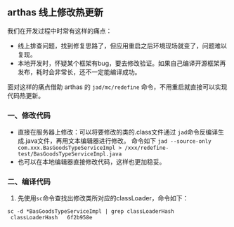 ## arthas 线上修改热更新
我们在开发过程中时常有这样的痛点：
* 线上排查问题，找到修复思路了，但应用重启之后环境现场就变了，问题难以复现。  
* 本地开发时，怀疑某个框架有bug，要去修改验证。如果自己编译开源框架再发布，耗时会非常长，还不一定能编译成功。 

面对这样的痛点借助 arthas 的 `jad/mc/redefine` 命令，不用重启就直接可以实现代码热更新。

### 一、修改代码 
* 直接在服务器上修改：可以将要修改的类的.class文件通过 `jad`命令反编译生成.java文件，再用文本编辑器进行修改。
命令如下  `jad --source-only com.xxx.BasGoodsTypeServiceImpl > /xxx/redefine-test/BasGoodsTypeServiceImpl.java`
* 也可以在本地编辑器直接修改代码，这样也更加稳妥。

### 二、编译代码
1. 先使用`sc`命令查找出修改类所对应的classLoader，命令如下：  
```linux
sc -d *BasGoodsTypeServiceImpl | grep classLoaderHash  
 classLoaderHash   6f2b958e
 ```

